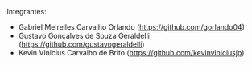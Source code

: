 Integrantes:

- Gabriel Meirelles Carvalho Orlando (https://github.com/gorlando04)
- Gustavo Gonçalves de Souza Geraldelli (https://github.com/gustavogeraldelli)
- Kevin Vinicius Carvalho de Brito (https://github.com/kevinviniciusjp)